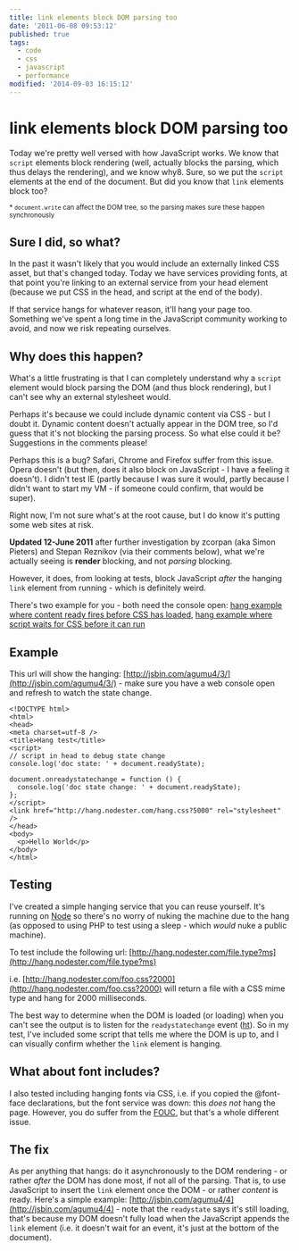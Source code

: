 ```yaml
---
title: link elements block DOM parsing too
date: '2011-06-08 09:53:12'
published: true
tags:
  - code
  - css
  - javascript
  - performance
modified: '2014-09-03 16:15:12'
---
```

# link elements block DOM parsing too

Today we're pretty well versed with how JavaScript works. We know that `script` elements block rendering (well, actually blocks the parsing, which thus delays the rendering), and we know why8. Sure, so we put the `script` elements at the end of the document. But did you know that `link` elements block too?

<small>* `document.write` can affect the DOM tree, so the parsing makes sure these happen synchronously</small>
<!--more-->

## Sure I did, so what?

In the past it wasn't likely that you would include an externally linked CSS asset, but that's changed today. Today we have services providing fonts, at that point you're linking to an external service from your head element (because we put CSS in the head, and script at the end of the body).

If that service hangs for whatever reason, it'll hang your page too.  Something we've spent a long time in the JavaScript community working to avoid, and now we risk repeating ourselves.

## Why does this happen?

What's a little frustrating is that I can completely understand why a `script` element would block parsing the DOM (and thus block rendering), but I can't see why an external stylesheet would.

Perhaps it's because we could include dynamic content via CSS - but I doubt it. Dynamic content doesn't actually appear in the DOM tree, so I'd guess that it's not blocking the parsing process.  So what else could it be?  Suggestions in the comments please!

Perhaps this is a bug?  Safari, Chrome and Firefox suffer from this issue.  Opera doesn't (but then, does it also block on JavaScript - I have a feeling it doesn't).  I didn't test IE (partly because I was sure it would, partly because I didn't want to start my VM - if someone could confirm, that would be super).

Right now, I'm not sure what's at the root cause, but I do know it's putting some web sites at risk.

<div class="update"><p><strong>Updated 12-June 2011</strong> after further investigation by zcorpan (aka Simon Pieters) and Stepan Reznikov (via their comments below), what we're actually seeing is <strong>render</strong> blocking, and not <em>parsing</em> blocking.</p><p>However, it does, from looking at tests, block JavaScript <em>after</em> the hanging <code>link</code> element from running - which is definitely weird.</p>
<p>There's two example for you - both need the console open: <a href="/demo/hang.html">hang example where content ready fires before CSS has loaded</a>, <a href="/demo/hang-with-script.html">hang example where script waits for CSS before it can run</a></p>
</div>

## Example

This url will show the hanging: [http://jsbin.com/agumu4/3/](http://jsbin.com/agumu4/3/) - make sure you have a web console open and refresh to watch the state change.

    <!DOCTYPE html>
    <html>
    <head>
    <meta charset=utf-8 />
    <title>Hang test</title>
    <script>
    // script in head to debug state change
    console.log('doc state: ' + document.readyState);

    document.onreadystatechange = function () {
      console.log('doc state change: ' + document.readyState);
    };
    </script>
    <link href="http://hang.nodester.com/hang.css?5000" rel="stylesheet" />
    </head>
    <body>
      <p>Hello World</p>
    </body>
    </html>

## Testing

I've created a simple hanging service that you can reuse yourself.  It's running on [Node](http://nodejs.org) so there's no worry of nuking the machine due to the hang (as opposed to using PHP to test using a sleep - which *would* nuke a public machine).

To test include the following url: [http://hang.nodester.com/file.type?ms](http://hang.nodester.com/file.type?ms)

i.e. [http://hang.nodester.com/foo.css?2000](http://hang.nodester.com/foo.css?2000) will return a file with a CSS mime type and hang for 2000 milliseconds.

The best way to determine when the DOM is loaded (or loading) when you can't see the output is to listen for the `readystatechange` event ([ht](https://twitter.com/3rdeden/status/78363201082896384)). So in my test, I've included some script that tells me where the DOM is up to, and I can visually confirm whether the `link` element is hanging.

## What about font includes?

I also tested including hanging fonts via CSS, i.e. if you copied the @font-face declarations, but the font service was down: this *does not* hang the page. However, you do suffer from the [FOUC](http://www.bluerobot.com/web/css/fouc.asp/ "Flash of Unstyled Content (FOUC)"), but that's a whole different issue.

## The fix

As per anything that hangs: do it asynchronously to the DOM rendering - or rather *after* the DOM has done most, if not all of the parsing.  That is, to use JavaScript to insert the `link` element once the DOM - or rather *content* is ready.  Here's a simple example: [http://jsbin.com/agumu4/4](http://jsbin.com/agumu4/4) - note that the `readystate` says it's still loading, that's because my DOM doesn't fully load when the JavaScript appends the `link` element (i.e. it doesn't wait for an event, it's just at the bottom of the document).
